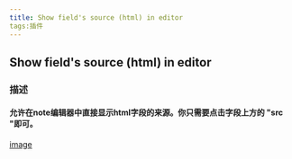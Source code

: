 ```yaml
---
title: Show field's source (html) in editor
tags:插件
---
```

## Show field's source (html) in editor
### 描述
#### 允许在note编辑器中直接显示html字段的来源。你只需要点击字段上方的 "src "即可。
[image](http://tuchuang.lifeupnote.com/blog/20200817/b83xF3YvAtiQ.png?imageslim)
####
